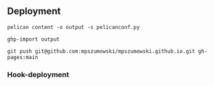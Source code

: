 ## Deployment

`pelican content -o output -s pelicanconf.py`

`ghp-import output`

`git push git@github.com:mpszumowski/mpszumowski.github.io.git gh-pages:main`

### Hook-deployment


